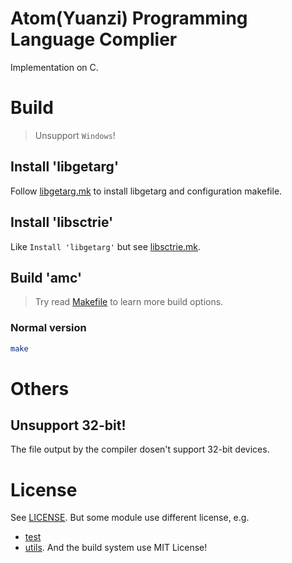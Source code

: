 # Atom(Yuanzi) Programming Language Complier
Implementation on C.

# Build
> Unsupport `Windows`!

## Install 'libgetarg'
Follow [libgetarg.mk](lib/libgetarg.mk) to install libgetarg
and configuration makefile.

## Install 'libsctrie'
Like `Install 'libgetarg'` but see [libsctrie.mk](lib/libsctrie.mk).

## Build 'amc'
> Try read [Makefile](Makefile) to learn more build options.

### Normal version
```sh
make
```

# Others
## Unsupport 32-bit!
The file output by the compiler dosen't support 32-bit devices.

# License
See [LICENSE](LICENSE).
But some module use different license, e.g.
- [test](test/LICENSE)
- [utils](utils/LICENSE).
And the build system use MIT License!
